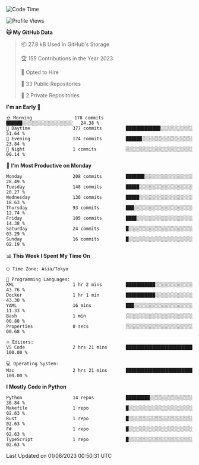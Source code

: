 <!--START_SECTION:waka-->
![Code Time](http://img.shields.io/badge/Code%20Time-697%20hrs%2011%20mins-blue)

![Profile Views](http://img.shields.io/badge/Profile%20Views-0-blue)

**🐱 My GitHub Data** 

> 📦 27.8 kB Used in GitHub's Storage 
 > 
> 🏆 155 Contributions in the Year 2023
 > 
> 💼 Opted to Hire
 > 
> 📜 33 Public Repositories 
 > 
> 🔑 2 Private Repositories 
 > 
**I'm an Early 🐤** 

```text
🌞 Morning                178 commits         ██████░░░░░░░░░░░░░░░░░░░   24.38 % 
🌆 Daytime                377 commits         █████████████░░░░░░░░░░░░   51.64 % 
🌃 Evening                174 commits         ██████░░░░░░░░░░░░░░░░░░░   23.84 % 
🌙 Night                  1 commits           ░░░░░░░░░░░░░░░░░░░░░░░░░   00.14 % 
```
📅 **I'm Most Productive on Monday** 

```text
Monday                   208 commits         ███████░░░░░░░░░░░░░░░░░░   28.49 % 
Tuesday                  148 commits         █████░░░░░░░░░░░░░░░░░░░░   20.27 % 
Wednesday                136 commits         █████░░░░░░░░░░░░░░░░░░░░   18.63 % 
Thursday                 93 commits          ███░░░░░░░░░░░░░░░░░░░░░░   12.74 % 
Friday                   105 commits         ████░░░░░░░░░░░░░░░░░░░░░   14.38 % 
Saturday                 24 commits          █░░░░░░░░░░░░░░░░░░░░░░░░   03.29 % 
Sunday                   16 commits          █░░░░░░░░░░░░░░░░░░░░░░░░   02.19 % 
```


📊 **This Week I Spent My Time On** 

```text
🕑︎ Time Zone: Asia/Tokyo

💬 Programming Languages: 
XML                      1 hr 2 mins         ███████████░░░░░░░░░░░░░░   43.76 % 
Docker                   1 hr 1 min          ███████████░░░░░░░░░░░░░░   43.30 % 
YAML                     16 mins             ███░░░░░░░░░░░░░░░░░░░░░░   11.33 % 
Bash                     1 min               ░░░░░░░░░░░░░░░░░░░░░░░░░   00.88 % 
Properties               0 secs              ░░░░░░░░░░░░░░░░░░░░░░░░░   00.68 % 

🔥 Editors: 
VS Code                  2 hrs 21 mins       █████████████████████████   100.00 % 

💻 Operating System: 
Mac                      2 hrs 21 mins       █████████████████████████   100.00 % 
```

**I Mostly Code in Python** 

```text
Python                   14 repos            █████████░░░░░░░░░░░░░░░░   36.84 % 
Makefile                 1 repo              █░░░░░░░░░░░░░░░░░░░░░░░░   02.63 % 
Rust                     1 repo              █░░░░░░░░░░░░░░░░░░░░░░░░   02.63 % 
F#                       1 repo              █░░░░░░░░░░░░░░░░░░░░░░░░   02.63 % 
TypeScript               1 repo              █░░░░░░░░░░░░░░░░░░░░░░░░   02.63 % 
```




 Last Updated on 01/08/2023 00:50:31 UTC
<!--END_SECTION:waka-->
